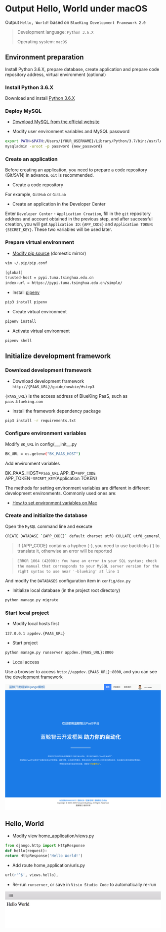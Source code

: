 # Output Hello, World under macOS

Output `Hello, World!` based on `BlueKing Development Framework 2.0`

> Development language: `Python 3.6.X`
>
> Operating system: `macOS`

## Environment preparation

Install Python 3.6.X, prepare database, create application and prepare code repository address, virtual environment (optional)

### Install Python 3.6.X

Download and install [Python 3.6.X](https://www.python.org/downloads/)

### Deploy MySQL

- [Download MySQL from the official website](https://dev.mysql.com/downloads/mysql/)

- Modify user environment variables and MySQL password

```bash
export PATH=$PATH:/Users/{YOUR_USERNAME}/Library/Python/3.7/bin:/usr/local/mysql/bin/
mysqladmin -uroot -p password {new_password}
```

### Create an application

Before creating an application, you need to prepare a code repository (Git/SVN) in advance. `Git` is recommended.

- Create a code repository

For example, `GitHub` or `GitLab`

- Create an application in the Developer Center

Enter `Developer Center` - `Application Creation`, fill in the `git` repository address and account obtained in the previous step, and after successful creation, you will get `Application ID:{APP_CODE}` and `Application TOKEN:{SECRET_KEY}`. These two variables will be used later.

### Prepare virtual environment

- [Modify pip source](https://pip.pypa.io/en/stable/user_guide/#config-file) (domestic mirror)

```bash
vim ~/.pip/pip.conf
```

```bash
[global]
trusted-host = pypi.tuna.tsinghua.edu.cn
index-url = https://pypi.tuna.tsinghua.edu.cn/simple/
```

- Install [pipenv](https://zhuanlan.zhihu.com/p/37581807)

```bash
pip3 install pipenv
```

- Create virtual environment

```bash
pipenv install
```

- Activate virtual environment

```bash
pipenv shell
```

## Initialize development framework

### Download development framework

- Download development framework `http://{PAAS_URL}/guide/newbie/#step3`

`{PAAS_URL}` is the access address of BlueKing PaaS, such as `paas.blueking.com`

- Install the framework dependency package

```bash
pip3 install -r requirements.txt
```

### Configure environment variables

Modify `BK_URL` in config/\_\__init\_\_.py
```bash
BK_URL = os.getenv("BK_PAAS_HOST")
```

Add environment variables

BK_PAAS_HOST=`PaaS_URL`
APP_ID=`APP_CODE`
APP_TOKEN=`SECRET_KEY`(Application TOKEN)

The methods for setting environment variables are different in different development environments. Commonly used ones are:

- [How to set environment variables on Mac](https://apple.stackexchange.com/questions/106778/how-do-i-set-environment-variables-on-os-x)

### Create and initialize the database

Open the `MySQL` command line and execute

```bash
CREATE DATABASE `{APP_CODE}` default charset utf8 COLLATE utf8_general_ci;
```

> If {APP_CODE} contains a hyphen (-), you need to use backticks (`) to translate it, otherwise an error will be reported

> `ERROR 1064 (42000): You have an error in your SQL syntax; check the manual that corresponds to your MySQL server version for the right syntax to use near '-blueking' at line 1`

And modify the `DATABASES` configuration item in `config/dev.py`

- Initialize local database (in the project root directory)

```bash
python manage.py migrate
```

### Start local project

- Modify local hosts first

```127.0.0.1 appdev.{PAAS_URL}```

- Start project

```bash
python manage.py runserver appdev.{PAAS_URL}:8000
```

- Local access

Use a browser to access `http://appdev.{PAAS_URL}:8000`, and you can see the development framework

![Development framework homepage](../assets/usage-index.png)

## Hello, World

- Modify view home_application/views.py

```python
from django.http import HttpResponse
def hello(request):
return HttpResponse('Hello World!')
```

- Add route home_application/urls.py

```python
url(r'^$', views.hello),
```

- Re-run `runserver`, or save in `Visio Studio Code` to automatically re-run

![-w964](../assets/15585122671345.jpg)
